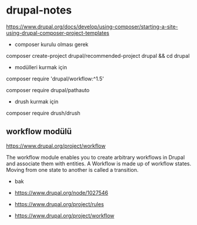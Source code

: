 # drupal-notes


https://www.drupal.org/docs/develop/using-composer/starting-a-site-using-drupal-composer-project-templates

* composer kurulu olması gerek

composer create-project drupal/recommended-project drupal  && cd drupal

* modülleri kurmak için

composer require 'drupal/workflow:^1.5'

composer require drupal/pathauto

* drush kurmak için

composer require drush/drush


## workflow modülü 


https://www.drupal.org/project/workflow

The workflow module enables you to create arbitrary workflows in Drupal and associate them with entities. A Workflow is made up of workflow states. Moving from one state to another is called a transition.


* bak

* https://www.drupal.org/node/1027546

* https://www.drupal.org/project/rules

* https://www.drupal.org/project/workflow
